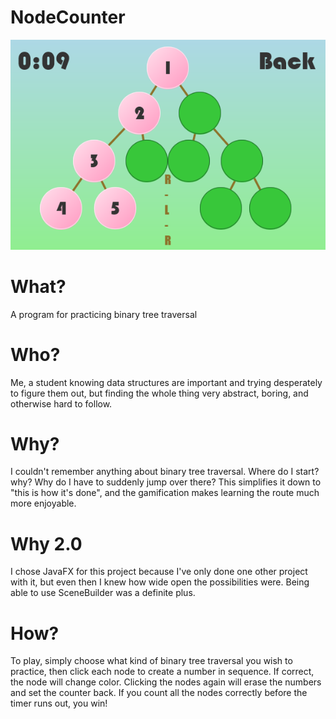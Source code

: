 # NodeCounter
![screenshot of NodeCounter](preorder-screen.png)

# What?
A program for practicing binary tree traversal

# Who?
Me, a student knowing data structures are important and trying desperately to figure them out, 
but finding the whole thing very abstract, boring, and otherwise hard to follow.

# Why?
I couldn't remember anything about binary tree traversal. Where do I start? why? Why do I have to suddenly jump over there?
This simplifies it down to "this is how it's done", and the gamification makes learning the route much more enjoyable.

# Why 2.0
I chose JavaFX for this project because I've only done one other project with it, but even then I knew how
wide open the possibilities were.  Being able to use SceneBuilder was a definite plus.

# How?
To play, simply choose what kind of binary tree traversal you wish to practice, then click each node to
create a number in sequence. If correct, the node will change color. Clicking the nodes again will erase the
numbers and set the counter back. If you count all the nodes correctly before the timer runs out, you win!
